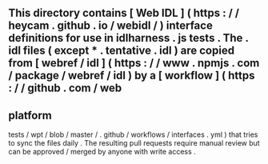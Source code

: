 This
directory
contains
[
Web
IDL
]
(
https
:
/
/
heycam
.
github
.
io
/
webidl
/
)
interface
definitions
for
use
in
idlharness
.
js
tests
.
The
.
idl
files
(
except
*
.
tentative
.
idl
)
are
copied
from
[
webref
/
idl
]
(
https
:
/
/
www
.
npmjs
.
com
/
package
/
webref
/
idl
)
by
a
[
workflow
]
(
https
:
/
/
github
.
com
/
web
-
platform
-
tests
/
wpt
/
blob
/
master
/
.
github
/
workflows
/
interfaces
.
yml
)
that
tries
to
sync
the
files
daily
.
The
resulting
pull
requests
require
manual
review
but
can
be
approved
/
merged
by
anyone
with
write
access
.
